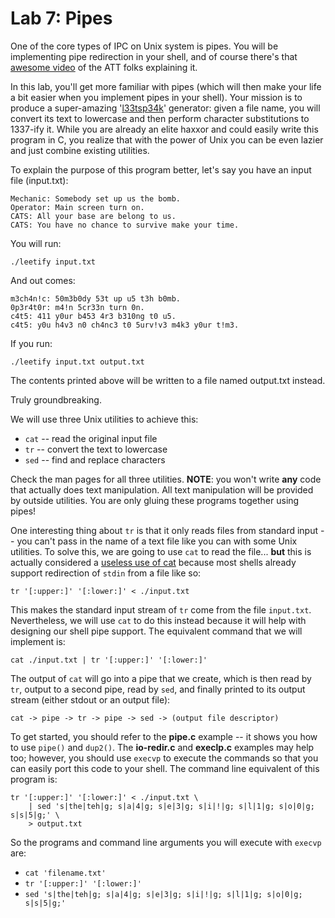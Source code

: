 # Lab 7: Pipes

One of the core types of IPC on Unix system is pipes. You will be implementing pipe redirection in your shell, and of course there's that [awesome video](https://www.cs.usfca.edu/~mmalensek/cs326/schedule/materials/ATTArchives_UNIX_OS.mp4) of the ATT folks explaining it.

In this lab, you'll get more familiar with pipes (which will then make your life a bit easier when you implement pipes in your shell). Your mission is to produce a super-amazing '[l33tsp34k](https://en.wikipedia.org/wiki/Leet)' generator: given a file name, you will convert its text to lowercase and then perform character substitutions to 1337-ify it. While you are already an elite haxxor and could easily write this program in C, you realize that with the power of Unix you can be even lazier and just combine existing utilities.

To explain the purpose of this program better, let's say you have an input file (input.txt):

```
Mechanic: Somebody set up us the bomb.
Operator: Main screen turn on.
CATS: All your base are belong to us.
CATS: You have no chance to survive make your time.
```

You will run:
```
./leetify input.txt
```

And out comes:
```
m3ch4n!c: 50m3b0dy 53t up u5 t3h b0mb.
0p3r4t0r: m4!n 5cr33n turn 0n.
c4t5: 411 y0ur b453 4r3 b310ng t0 u5.
c4t5: y0u h4v3 n0 ch4nc3 t0 5urv!v3 m4k3 y0ur t!m3.
```

If you run:
```
./leetify input.txt output.txt
```
The contents printed above will be written to a file named output.txt instead.

Truly groundbreaking.

We will use three Unix utilities to achieve this:

* `cat` -- read the original input file
* `tr` -- convert the text to lowercase
* `sed` -- find and replace characters

Check the man pages for all three utilities. **NOTE**: you won't write **any** code that actually does text manipulation. All text manipulation will be provided by outside utilities. You are only gluing these programs together using pipes!

One interesting thing about `tr` is that it only reads files from standard input -- you can't pass in the name of a text file like you can with some Unix utilities. To solve this, we are going to use `cat` to read the file... **but** this is actually considered a [useless use of cat](http://porkmail.org/era/unix/award.html) because most shells already support redirection of `stdin` from a file like so:

```
tr '[:upper:]' '[:lower:]' < ./input.txt
```

This makes the standard input stream of `tr` come from the file `input.txt`. Nevertheless, we will use `cat` to do this instead because it will help with designing our shell pipe support. The equivalent command that we will implement is:

```
cat ./input.txt | tr '[:upper:]' '[:lower:]'
```

The output of `cat` will go into a pipe that we create, which is then read by `tr`, output to a second pipe, read by `sed`, and finally printed to its output stream (either stdout or an output file):

```
cat -> pipe -> tr -> pipe -> sed -> (output file descriptor)
```

To get started, you should refer to the **pipe.c** example -- it shows you how to use `pipe()` and `dup2()`. The **io-redir.c** and **execlp.c** examples may help too; however, you should use `execvp` to execute the commands so that you can easily port this code to your shell. The command line equivalent of this program is:

```
tr '[:upper:]' '[:lower:]' < ./input.txt \
    | sed 's|the|teh|g; s|a|4|g; s|e|3|g; s|i|!|g; s|l|1|g; s|o|0|g; s|s|5|g;' \
    > output.txt
```

So the programs and command line arguments you will execute with `execvp` are:

* `cat 'filename.txt'`
* `tr '[:upper:]' '[:lower:]'`
* `sed 's|the|teh|g; s|a|4|g; s|e|3|g; s|i|!|g; s|l|1|g; s|o|0|g; s|s|5|g;'`


